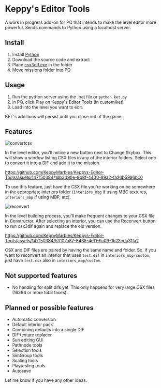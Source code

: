 # Keppy's Editor Tools
A work in progress add-on for PQ that intends to make the level editor more powerful.
Sends commands to Python using a localhost server.

## Install
1. Install [Python](https://www.python.org/downloads/)
2. Download the source code and extract
3. Place [csx3dif.exe](https://github.com/RandomityGuy/csx3dif/releases) in the folder
4. Move missions folder into PQ

## Usage

1. Run the python server using the .bat file or `python ket.py`
2. In PQ, click Play on Keppy's Editor Tools (in custom/ket)
3. Load into the level you want to edit.

KET's additions will persist until you close out of the game.

## Features
![convertcsx](https://github.com/KeppyMarbles/Keppys-Editor-Tools/assets/147150384/5b6f1b47-d5e2-4c49-b8c5-b8e9cf40ccc0)

In the level editor, you'll notice a new button next to Change Skybox. This will show a window listing CSX files in any of the interior folders. Select one to convert it into a DIF and add it to the mission.

https://github.com/KeppyMarbles/Keppys-Editor-Tools/assets/147150384/1db3490e-8b8f-4430-89a2-fa20b5996bc0

To use this feature, just have the CSX file you're working on be somewhere in the appropriate interiors folder (`interiors_mbg` if using MBG textures, `interiors_mbp` if using MBP, etc). 

![reconvert](https://github.com/KeppyMarbles/Keppys-Editor-Tools/assets/147150384/8c4a26b5-1e82-41fb-a0f2-66839054d05f)

In the level building process, you'll make frequent changes to your CSX file in Constructor. After selecting an interior, you can use the Reconvert button to run csx3dif again and replace the old version.

https://github.com/KeppyMarbles/Keppys-Editor-Tools/assets/147150384/53107a87-8438-4e11-9a09-1b23cda31fa2

CSX and DIF files are paired by having the same name and folder. So, if you want to reconvert an interior that uses `test.dif` in `interiors_mbp/custom`, just have `test.csx` also in `interiors_mbp/custom`.

## Not supported features

+ No handling for split difs yet. This only happens for very large CSX files (16384 or more total faces).

## Planned or possible features

+ Automatic conversion
+ Default interior pack
+ Combining defaults into a single DIF
+ DIF texture replacer
+ Sun editing GUI
+ Pathnode tools
+ Selection tools
+ SimGroup tools
+ Scaling tools
+ Playtesting tools
+ Autosave

Let me know if you have any other ideas.
